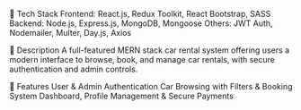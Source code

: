 🚀 Tech Stack
Frontend: React.js, Redux Toolkit, React Bootstrap, SASS
Backend: Node.js, Express.js, MongoDB, Mongoose
Others: JWT Auth, Nodemailer, Multer, Day.js, Axios

📄 Description
A full-featured MERN stack car rental system offering users a modern interface to browse, book, and manage car rentals, with secure authentication and admin controls.

🔧 Features
User & Admin Authentication
Car Browsing with Filters & Booking System
Dashboard, Profile Management & Secure Payments
